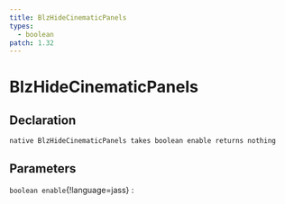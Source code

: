 ```yaml
---
title: BlzHideCinematicPanels
types:
  - boolean
patch: 1.32
---
```


# BlzHideCinematicPanels

## Declaration

```jass
native BlzHideCinematicPanels takes boolean enable returns nothing
```

## Parameters
`boolean enable`{!language=jass}
: 
